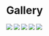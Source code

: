 # Gallery

<img src="https://github.com/StefanPeev/scada/blob/master/images/Cascade_950x475_01.jpg" />

<img src="https://github.com/StefanPeev/scada/blob/master/images/Scada_Local_Cyrillic-RUS.jpg" />

<img src="https://github.com/StefanPeev/scada/blob/master/images/Scada_Local_Cyrillic-BGR.jpg" />

<img src="https://github.com/StefanPeev/scada/blob/master/images/Scada_Local_Cyrillic-SRB.jpg" />

<img src="https://github.com/StefanPeev/scada/blob/master/images/Scada_Local_Cyrillic-MKD.jpg" />

